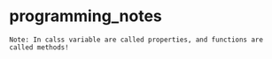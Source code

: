 # programming_notes


```` Note: In calss variable are called properties, and functions are called methods! ````
